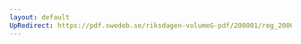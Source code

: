 ```yaml
---
layout: default
UpRedirect: https://pdf.swedeb.se/riksdagen-volumeG-pdf/200001/reg_200001/reg_200001_0085.pdf
---
```

